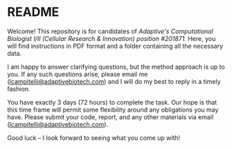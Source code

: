 # README

Welcome! This repository is for candidates of *Adaptive's Computational Biologist I/II (Cellular Research & Innovation) position #201871.* Here, you will find instructions in PDF format and a folder containing all the necessary data.

I am happy to answer clarifying questions, but the method approach is up to you. If any such questions arise, please email me (lcampitelli@adaptivebiotech.com) and I will do my best to reply in a timely fashion.

You have exactly 3 days (72 hours) to complete the task. Our hope is that this time frame will permit some flexibility around any obligations you may have. Please submit your code, report, and any other materials via email (lcampitelli@adaptivebiotech.com).

Good luck – I look forward to seeing what you come up with!

